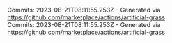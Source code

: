 Commits: 2023-08-21T08:11:55.253Z - Generated via https://github.com/marketplace/actions/artificial-grass
<br>
Commits: 2023-08-21T08:11:55.253Z - Generated via https://github.com/marketplace/actions/artificial-grass
<br>
